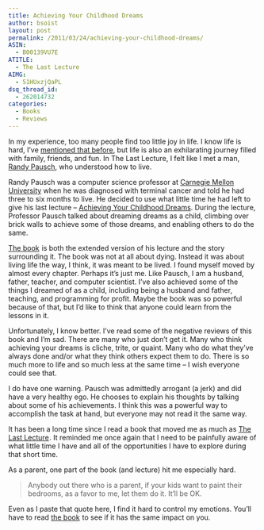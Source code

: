 ```yaml
---
title: Achieving Your Childhood Dreams
author: bsoist
layout: post
permalink: /2011/03/24/achieving-your-childhood-dreams/
ASIN:
  - B00139VU7E
ATITLE:
  - The Last Lecture
AIMG:
  - 51HUxzjQaPL
dsq_thread_id:
  - 262014732
categories:
  - Books
  - Reviews
---
```

In my experience, too many people find too little joy in life. I know life is hard, I&#8217;ve <a target="_blank" href="http://whsjr.soistmann.com/oped/2011/01/04/what-i-learned-in-2010/">mentioned that before</a>, but life is also an exhilarating journey filled with family, friends, and fun. In The Last Lecture, I felt like I met a man, <a target="_blank" href="http://www.cs.cmu.edu/~pausch/">Randy Pausch</a>, who understood how to live. 

Randy Pausch was a computer science professor at <a target="_blank" href="http://www.cmu.edu/index.shtml">Carnegie Mellon University</a> when he was diagnosed with terminal cancer and told he had three to six months to live. He decided to use what little time he had left to give his last lecture &#8211; <a target="_blank" href="http://www.youtube.com/watch?v=ji5_MqicxSo">Achieving Your Childhood Dreams</a>. During the lecture, Professor Pausch talked about dreaming dreams as a child, climbing over brick walls to achieve some of those dreams, and enabling others to do the same.

<a target="_blank" href="http://www.amazon.com/gp/product/1401323251/ref=as_li_ss_tl?ie=UTF8&#038;tag=weifyoasme-20&#038;linkCode=as2&#038;camp=1789&#038;creative=390957&#038;creativeASIN=1401323251">The book</a><img src="http://www.assoc-amazon.com/e/ir?t=&#038;l=as2&#038;o=1&#038;a=1401323251" width="1" height="1" border="0" alt="" style="border:none !important; margin:0px !important;" /> is both the extended version of his lecture and the story surrounding it. The book was not at all about dying. Instead it was about living life the way, I think, it was meant to be lived. I found myself moved by almost every chapter. Perhaps it&#8217;s just me. Like Pausch, I am a husband, father, teacher, and computer scientist. I&#8217;ve also achieved some of the things I dreamed of as a child, including being a husband and father, teaching, and programming for profit. Maybe the book was so powerful because of that, but I&#8217;d like to think that anyone could learn from the lessons in it. 

Unfortunately, I know better. I&#8217;ve read some of the negative reviews of this book and I&#8217;m sad. There are many who just don&#8217;t get it. Many who think achieving your dreams is cliche, trite, or quaint. Many who do what they&#8217;ve always done and/or what they think others expect them to do. There is so much more to life and so much less at the same time &#8211; I wish everyone could see that.

I do have one warning. Pausch was admittedly arrogant (a jerk) and did have a very healthy ego. He chooses to explain his thoughts by talking about some of his achievements. I think this was a powerful way to accomplish the task at hand, but everyone may not read it the same way. 

It has been a long time since I read a book that moved me as much as <a target="_blank" href="http://www.amazon.com/gp/product/1401323251/ref=as_li_ss_tl?ie=UTF8&#038;tag=weifyoasme-20&#038;linkCode=as2&#038;camp=1789&#038;creative=390957&#038;creativeASIN=1401323251">The Last Lecture</a><img src="http://www.assoc-amazon.com/e/ir?t=&#038;l=as2&#038;o=1&#038;a=1401323251" width="1" height="1" border="0" alt="" style="border:none !important; margin:0px !important;" />. It reminded me once again that I need to be painfully aware of what little time I have and all of the opportunities I have to explore during that short time.

As a parent, one part of the book (and lecture) hit me especially hard.

> Anybody out there who is a parent, if your kids want to paint their bedrooms, as a favor to me, let them do it. It&#8217;ll be OK.

Even as I paste that quote here, I find it hard to control my emotions. You&#8217;ll have to read <a target="_blank" href="http://www.amazon.com/gp/product/1401323251/ref=as_li_ss_tl?ie=UTF8&#038;tag=weifyoasme-20&#038;linkCode=as2&#038;camp=1789&#038;creative=390957&#038;creativeASIN=1401323251">the book</a><img src="http://www.assoc-amazon.com/e/ir?t=&#038;l=as2&#038;o=1&#038;a=1401323251" width="1" height="1" border="0" alt="" style="border:none !important; margin:0px !important;" /> to see if it has the same impact on you.